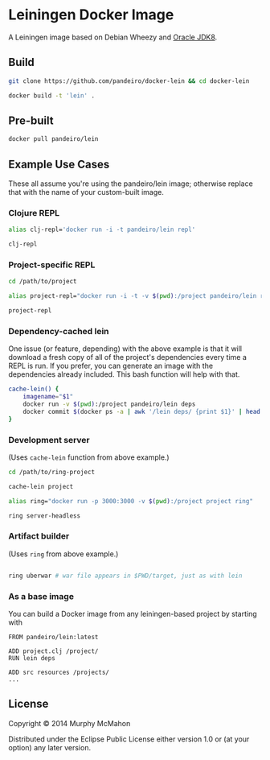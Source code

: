 # Leiningen Docker Image

A Leiningen image based on Debian Wheezy and
[Oracle JDK8](https://github.com/pandeiro/docker-oracle-jdk8).

## Build

```bash
git clone https://github.com/pandeiro/docker-lein && cd docker-lein

docker build -t 'lein' .
```

## Pre-built

```bash
docker pull pandeiro/lein
```

## Example Use Cases

These all assume you're using the pandeiro/lein image; otherwise
replace that with the name of your custom-built image.

### Clojure REPL

```bash
alias clj-repl='docker run -i -t pandeiro/lein repl'

clj-repl
```

### Project-specific REPL

```bash
cd /path/to/project

alias project-repl="docker run -i -t -v $(pwd):/project pandeiro/lein repl"

project-repl
```

### Dependency-cached lein

One issue (or feature, depending) with the above example is that it will download
a fresh copy of all of the project's dependencies every time a REPL is run. If you
prefer, you can generate an image with the dependencies already included. This bash
function will help with that.

```bash
cache-lein() {
    imagename="$1"
    docker run -v $(pwd):/project pandeiro/lein deps
    docker commit $(docker ps -a | awk '/lein deps/ {print $1}' | head -1) "$imagename"
}
```

### Development server

(Uses `cache-lein` function from above example.)

```bash
cd /path/to/ring-project

cache-lein project

alias ring="docker run -p 3000:3000 -v $(pwd):/project project ring"

ring server-headless
```

### Artifact builder

(Uses `ring` from above example.)

```bash

ring uberwar # war file appears in $PWD/target, just as with lein

```

### As a base image

You can build a Docker image from any leiningen-based project
by starting with

```
FROM pandeiro/lein:latest

ADD project.clj /project/
RUN lein deps

ADD src resources /projects/
...
```

## License

Copyright © 2014 Murphy McMahon

Distributed under the Eclipse Public License either version 1.0 or (at
your option) any later version.

